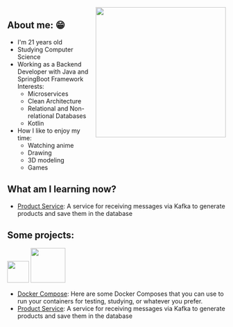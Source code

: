 <img src="https://media.giphy.com/media/3oKIPnAiaMCws8nOsE/giphy.gif" width="300" height="300" align="right"/>  

## About me: 😁

- I'm 21 years old
- Studying Computer Science
- Working as a Backend Developer with Java and SpringBoot Framework
  Interests:
  - Microservices
  - Clean Architecture
  - Relational and Non-relational Databases
  - Kotlin
- How I like to enjoy my time:
  - Watching anime
  - Drawing
  - 3D modeling
  - Games

## What am I learning now?
- [Product Service](https://github.com/BEp0/product-service): A service for receiving messages via Kafka to generate products and save them in the database

## Some projects:

<div style="display: inline_block;">
  <img heigth="50" width="50" src="https://img.shields.io/badge/Java-FE6E00?style=for-the-badge&logo=java&logoColor=black">
  <!--
  <img heigth="60" width="80" src="https://img.shields.io/badge/Kotlin-410287?style=for-the-badge&logo=kotlin&logoColor=white">
  -->
  <img heigth="60" width="80" src="https://img.shields.io/badge/Docker-14354C?style=for-the-badge&logo=docker&logoColor=white">   
</div>

- [Docker Compose](https://github.com/BEp0/docker-composes): Here are some Docker Composes that you can use to run your containers for testing, studying, or whatever you prefer.
- [Product Service](https://github.com/BEp0/product-service): A service for receiving messages via Kafka to generate products and save them in the database
